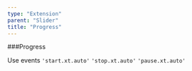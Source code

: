```yaml
---
type: "Extension"
parent: "Slider"
title: "Progress"
---
```


###Progress

Use events `'start.xt.auto'` `'stop.xt.auto'` `'pause.xt.auto'`

<demo>
  <demovanilla src="inline/demo/slider/progress">
  </demovanilla>
</demo>
